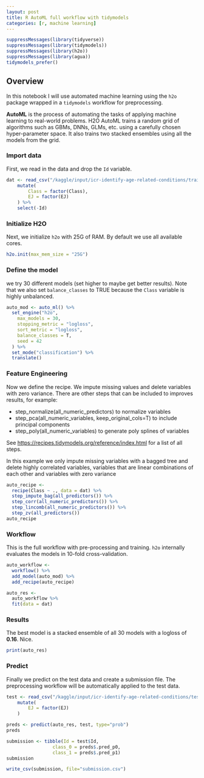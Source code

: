 ```yaml
---
layout: post
title: R AutoML full workflow with tidymodels
categories: [r, machine learning]
---
```


```R
suppressMessages(library(tidyverse))
suppressMessages(library(tidymodels))
suppressMessages(library(h2o))
suppressMessages(library(agua))
tidymodels_prefer()
```

## Overview
In this notebook I will use automated machine learning using the `h2o` package wrapped in a `tidymodels` workflow for preprocessing.

__AutoML__ is the process of automating the tasks of applying machine learning to real-world problems.
H2O AutoML trains a random grid of algorithms such as GBMs, DNNs, GLMs, etc. using a carefully chosen hyper-parameter space. It also trains two stacked ensembles using all the models from the grid.

### Import data
First, we read in the data and drop the `Id` variable.


```R
dat <- read_csv("/kaggle/input/icr-identify-age-related-conditions/train.csv") %>%
    mutate(
        Class = factor(Class),
        EJ = factor(EJ)
    ) %>%
    select(-Id)
```

### Initialize H2O
Next, we initialize `h2o` with 25G of RAM. By default we use all available cores.


```R
h2o.init(max_mem_size = "25G")
```

### Define the model
we try 30 different models (set higher to maybe get better results).
Note that we also set `balance_classes` to TRUE because the `Class` variable is highly unbalanced.


```R
auto_mod <- auto_ml() %>%
  set_engine("h2o",
    max_models = 30,
    stopping_metric = "logloss",
    sort_metric = "logloss",
    balance_classes = T,
    seed = 42
  ) %>%
  set_mode("classification") %>%
  translate()
```

### Feature Engineering
Now we define the recipe. We impute missing values and delete variables with zero variance.
There are other steps that can be included to improves results, for example:
* step_normalize(all_numeric_predictors) to normalize variables
* step_pca(all_numeric_variables, keep_original_cols=T) to include principal components
* step_poly(all_numeric_variables) to generate poly splines of variables

See https://recipes.tidymodels.org/reference/index.html for a list of all steps.

In this example we only impute missing variables with a bagged tree and delete highly correlated variables, variables that are linear combinations of each other and variables with zero variance


```R
auto_recipe <-
  recipe(Class ~ ., data = dat) %>%
  step_impute_bag(all_predictors()) %>%
  step_corr(all_numeric_predictors()) %>%
  step_lincomb(all_numeric_predictors()) %>%
  step_zv(all_predictors()) 
auto_recipe
```

### Workflow
This is the full workflow with pre-processing and training. `h2o`
internally evaluates the models in 10-fold cross-validation.


```R
auto_workflow <-
  workflow() %>%
  add_model(auto_mod) %>%
  add_recipe(auto_recipe)

auto_res <-
  auto_workflow %>%
  fit(data = dat)
```

### Results
The best model is a stacked ensemble of all 30 models with a logloss of __0.16__. Nice.


```R
print(auto_res)
```

### Predict
Finally we predict on the test data and create a submission file. The preprocessing workflow will be automatically applied to the test data.


```R
test <- read_csv("/kaggle/input/icr-identify-age-related-conditions/test.csv") %>%
    mutate(
        EJ = factor(EJ)
    )
```


```R
preds <- predict(auto_res, test, type="prob")
preds
```


```R
submission <- tibble(Id = test$Id,
                 class_0 = preds$.pred_p0,
                 class_1 = preds$.pred_p1)
submission
```


```R
write_csv(submission, file="submission.csv")
```
